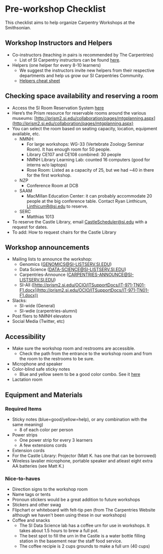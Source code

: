 # Pre-workshop Checklist

This checklist aims to help organize Carpentry Workshops at the Smithsonian. 

## Workshop Instructors and Helpers

* Co-instructors (teaching in pairs is recommended by The Carpentries)
	* List of SI Carpentry instructors can be found [here](https://datascience.si.edu/carpentries#instructors).
* Helpers (one helper for every 8-10 learners)
	* We suggest the instructors invite new helpers from their respective departments and help us grow our SI Carpentries Community.
	* [Helpers cheat sheet](https://github.com/mtntsuchiya/instructor-training/blob/gh-pages/files/handouts/helpers.pdf)

## Checking space availability and reserving a room

* Access the SI Room Reservation System [here](https://fc.si.edu/)
* Here’s the Prism resource for reservable rooms around the various museums: [http://prism2.si.edu/collaboration/pages/mtgplanning.aspx](http://prism2.si.edu/collaboration/pages/mtgplanning.aspx)
* You can select the room based on seating capacity, location, equipment available, etc.
	* NMNH: 
		* For large workshops: WG-33 (Vertebrate Zoology Seminar Room). It has enough room for 50 people.
		* Library CE107 and CE108 combined: 30 people
		* NMNH Library Learning Lab: counted 16 computers (good for interns w/o laptops)
		* Rose Room: Listed as a capacity of 25, but we had ~40 in there for the first workshop.
	* NZP
		* Conference Room at DCB
	* SAAM
		* MacMillan Education Center: it can probably accommodate 20 people at the big conference table. Contact Ryan Linthicum, [LinthicumR@si.edu](mailto:LinthicumR@si.edu) to reserve.
	* SERC
		* Matthias 1013
* To reserve the Castle Library, email [CastleScheduler@si.edu](mailto:CastleScheduler@si.edu) with a request for dates.
* To add: How to request chairs for the Castle Library

## Workshop announcements

* Mailing lists to announce the workshop:
	* Genomics ([GENOMICS@SI-LISTSERV.SI.EDU](mailto:GENOMICS@SI-LISTSERV.SI.EDU))
	* Data Science ([DATA-SCIENCE@SI-LISTSERV.SI.EDU](mailto:DATA-SCIENCE@SI-LISTSERV.SI.EDU))
	* Carpentries-Announce ([CARPENTRIES-ANNOUNCE@SI-LISTSERV.SI.EDU](mailto:CARPENTRIES-ANNOUNCE@SI-LISTSERV.SI.EDU))
	* SI-All ([http://prism2.si.edu/OCIO/ITSupportDocs/IT-971-TN01-F1.docx](http://prism2.si.edu/OCIO/ITSupportDocs/IT-971-TN01-F1.docx))
* Slacks:
	* SI-wide (General)
	* SI-wdie (carpentries-alumni)
* Post fliers to NMNH elevators
* Social Media (Twitter, etc) 

## Accessibility

* Make sure the workshop room and restrooms are accessible. 
	* Check the path from the entrance to the workshop room and from the room to the restrooms to be sure.
* Microphone and speaker
* Color-blind safe sticky notes 
	* Blue and yellow seem to be a good color combo. See it [here](http://www.colourblindawareness.org/colour-blindness/)
* Lactation room

## Equipment and Materials

### Required Items

* Sticky notes (blue=good/yellow=help), or any combination with the same meaning)
	* 8 of each color per person
* Power strips
	* One power strip for every 3 learners 
	* A few extensions cords
* Extension cords
* For the Castle Library: Projector (Matt K. has one that can be borrowed)
* Wireless lavalier microphone, portable speaker and atleast eight extra AA batteries (see Matt K.)

### Nice-to-haves

* Direction signs to the workshop room
* Name tags or tents
* Pronoun stickers would be a great addition to future workshops
* Stickers and other swag
* Flipchart or whiteboard with felt-tip pen (from The Carpentries Website although we haven't been using these in our workshops)
* Coffee and snacks
  * The SI Data Science lab has a coffee urn for use in workshops. It takes about 1.5 hours to brew a full pot.
  * The best spot to fill the urn in the Castle is a water bottle filling station in the basement near the staff food service.
  * The coffee recipie is 2 cups grounds to make a full urn (40 cups) 
